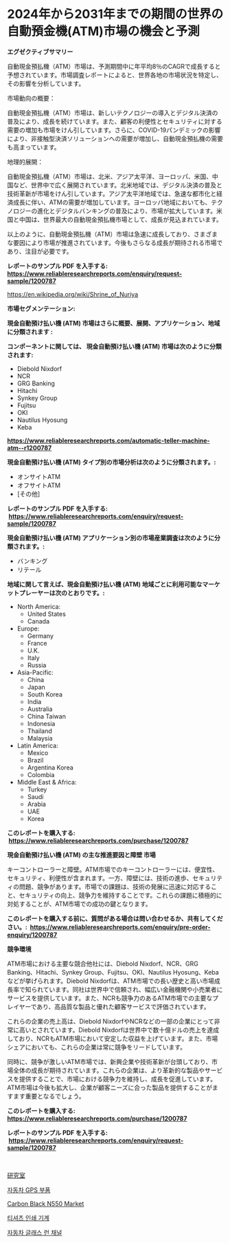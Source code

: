 <p><h1>2024年から2031年までの期間の世界の自動預金機(ATM)市場の機会と予測</h1></p><p><strong>エグゼクティブサマリー</strong></p>
<p><p>自動現金預払機（ATM）市場は、予測期間中に年平均8％のCAGRで成長すると予想されています。市場調査レポートによると、世界各地の市場状況を特定し、その影響を分析しています。</p><p>市場動向の概要：</p><p>自動現金預払機（ATM）市場は、新しいテクノロジーの導入とデジタル決済の普及により、成長を続けています。また、顧客の利便性とセキュリティに対する需要の増加も市場をけん引しています。さらに、COVID-19パンデミックの影響により、非接触型決済ソリューションへの需要が増加し、自動現金預払機の需要も高まっています。</p><p>地理的展開：</p><p>自動現金預払機（ATM）市場は、北米、アジア太平洋、ヨーロッパ、米国、中国など、世界中で広く展開されています。北米地域では、デジタル決済の普及と技術革新が市場をけん引しています。アジア太平洋地域では、急速な都市化と経済成長に伴い、ATMの需要が増加しています。ヨーロッパ地域においても、テクノロジーの進化とデジタルバンキングの普及により、市場が拡大しています。米国と中国は、世界最大の自動現金預払機市場として、成長が見込まれています。</p><p>以上のように、自動現金預払機（ATM）市場は急速に成長しており、さまざまな要因により市場が推進されています。今後もさらなる成長が期待される市場であり、注目が必要です。</p></p>
<p><strong>レポートのサンプル PDF を入手する: <a href="https://www.reliableresearchreports.com/enquiry/request-sample/1200787">https://www.reliableresearchreports.com/enquiry/request-sample/1200787</a></strong></p>
<p><a href="https://en.wikipedia.org/wiki/Shrine_of_Nuriya">https://en.wikipedia.org/wiki/Shrine_of_Nuriya</a></p>
<p><strong>市場セグメンテーション:</strong></p>
<p><strong> 現金自動預け払い機 (ATM) 市場はさらに概要、展開、アプリケーション、地域に分類されます :</strong></p>
<p><strong>コンポーネントに関しては、 現金自動預け払い機 (ATM) 市場は次のように分類されます: &nbsp;</strong></p>
<p><ul><li>Diebold Nixdorf</li><li>NCR</li><li>GRG Banking</li><li>Hitachi</li><li>Synkey Group</li><li>Fujitsu</li><li>OKI</li><li>Nautilus Hyosung</li><li>Keba</li></ul></p>
<p><strong><a href="https://www.reliableresearchreports.com/automatic-teller-machine-atm--r1200787">https://www.reliableresearchreports.com/automatic-teller-machine-atm--r1200787</a></strong></p>
<p><strong> 現金自動預け払い機 (ATM) タイプ別の市場分析は次のように分類されます。:</strong></p>
<p><ul><li>オンサイトATM</li><li>オフサイトATM</li><li>[その他]</li></ul></p>
<p><strong>レポートのサンプル PDF を入手する: &nbsp;<a href="https://www.reliableresearchreports.com/enquiry/request-sample/1200787">https://www.reliableresearchreports.com/enquiry/request-sample/1200787</a></strong></p>
<p><strong> 現金自動預け払い機 (ATM) アプリケーション別の市場産業調査は次のように分類されます。:</strong></p>
<p><ul><li>バンキング</li><li>リテール</li></ul></p>
<p><strong>地域に関して言えば、現金自動預け払い機 (ATM) 地域ごとに利用可能なマーケットプレーヤーは次のとおりです。:</strong></p>
<p><ul>
    <li>
        North America:
        <ul>
            <li>United States</li>
            <li>Canada</li>
        </ul>
    </li>
    <li>
        Europe:
        <ul>
            <li>Germany</li>
            <li>France</li>
            <li>U.K.</li>
            <li>Italy</li>
            <li>Russia</li>
        </ul>
    </li>
    <li>
        Asia-Pacific:
        <ul>
            <li>China</li>
            <li>Japan</li>
            <li>South Korea</li>
            <li>India</li>
            <li>Australia</li>
            <li>China Taiwan</li>
            <li>Indonesia</li>
            <li>Thailand</li>
            <li>Malaysia</li>
        </ul>
    </li>
    <li>
        Latin America:
        <ul>
            <li>Mexico</li>
            <li>Brazil</li>
            <li>Argentina Korea</li>
            <li>Colombia</li>
        </ul>
    </li>
    <li>
        Middle East & Africa:
        <ul>
            <li>Turkey</li>
            <li>Saudi</li>
            <li>Arabia</li>
            <li>UAE</li>
            <li>Korea</li>
        </ul>
    </li>
    </ul></p>
<p><strong>このレポートを購入する: &nbsp;<a href="https://www.reliableresearchreports.com/purchase/1200787">https://www.reliableresearchreports.com/purchase/1200787</a></strong></p>
<p><strong>現金自動預け払い機 (ATM) の主な推進要因と障壁 市場</strong></p>
<p><p>キーコントローラーと障壁。ATM市場でのキーコントローラーには、便宜性、セキュリティ、利便性が含まれます。一方、障壁には、技術の進歩、セキュリティの問題、競争があります。市場での課題は、技術の発展に迅速に対応すること、セキュリティの向上、競争力を維持することです。これらの課題に積極的に対処することが、ATM市場での成功の鍵となります。</p></p>
<p><strong>このレポートを購入する前に、質問がある場合は問い合わせるか、共有してください。:&nbsp; <a href="https://www.reliableresearchreports.com/enquiry/pre-order-enquiry/1200787">https://www.reliableresearchreports.com/enquiry/pre-order-enquiry/1200787</a></strong></p>
<p><strong>競争環境</strong></p>
<p><p>ATM市場における主要な競合他社には、Diebold Nixdorf、NCR、GRG Banking、Hitachi、Synkey Group、Fujitsu、OKI、Nautilus Hyosung、Kebaなどが挙げられます。Diebold Nixdorfは、ATM市場での長い歴史と高い市場成長率で知られています。同社は世界中で信頼され、幅広い金融機関や小売業者にサービスを提供しています。また、NCRも競争力のあるATM市場での主要なプレイヤーであり、高品質な製品と優れた顧客サービスで評価されています。</p><p>これらの企業の売上高は、Diebold NixdorfやNCRなどの一部の企業にとって非常に高いとされています。Diebold Nixdorfは世界中で数十億ドルの売上を達成しており、NCRもATM市場において安定した収益を上げています。また、市場シェアにおいても、これらの企業は常に競争をリードしています。</p><p>同時に、競争が激しいATM市場では、新興企業や技術革新が台頭しており、市場全体の成長が期待されています。これらの企業は、より革新的な製品やサービスを提供することで、市場における競争力を維持し、成長を促進しています。ATM市場は今後も拡大し、企業が顧客ニーズに合った製品を提供することがますます重要となるでしょう。</p></p>
<p><strong>このレポートを購入する: &nbsp; <a href="https://www.reliableresearchreports.com/purchase/1200787">https://www.reliableresearchreports.com/purchase/1200787</a></strong></p>
<p><strong>レポートのサンプル PDF を入手する: &nbsp;<a href="https://www.reliableresearchreports.com/enquiry/request-sample/1200787">https://www.reliableresearchreports.com/enquiry/request-sample/1200787</a></strong><strong></strong></p>
<p>&nbsp;</p>
<p><p><a href="https://medium.com/@brendancole1992/%E7%A0%94%E7%A9%B6%E5%AE%A4%E5%B8%82%E5%A0%B4%E5%B1%95%E6%9C%9B-%E5%AE%8C%E5%85%A8%E3%81%AA%E7%94%A3%E6%A5%AD%E5%88%86%E6%9E%90-2024%E5%B9%B4%E3%81%8B%E3%82%892031%E5%B9%B4%E3%81%BE%E3%81%A7-0ee27e3da71d">研究室</a></p><p><a href="https://github.com/jntpkh496620/Market-Research-Report-List-2/blob/main/2784083140393.md">자동차 GPS 부품</a></p><p><a href="https://github.com/nicoletavirag/Market-Research-Report-List-3/blob/main/carbon-black-n550-market.md">Carbon Black N550 Market</a></p><p><a href="https://medium.com/@brisamorar2023/%EA%B8%80%EB%A1%9C%EB%B2%8C-%ED%8B%B0%EC%85%94%EC%B8%A0-%EC%9D%B8%EC%87%84-%EA%B8%B0%EA%B3%84-%EC%82%B0%EC%97%85-%EC%9C%A0%ED%98%95-%EC%9D%91%EC%9A%A9-%EC%8B%9C%EC%9E%A5-%ED%94%8C%EB%A0%88%EC%9D%B4%EC%96%B4-%EC%A7%80%EC%97%AD%EB%B3%84-%EC%84%B1%EC%9E%A5-%EB%B6%84%EC%84%9D-%EB%B0%8F-%EB%AF%B8%EB%9E%98-%EC%8B%9C%EB%82%98%EB%A6%AC%EC%98%A4-2024-2031-0e2f427c0644">티셔츠 인쇄 기계</a></p><p><a href="https://github.com/nicolaseller56452023/Market-Research-Report-List-1/blob/main/6192947140392.md">자동차 글래스 런 채널</a></p></p>